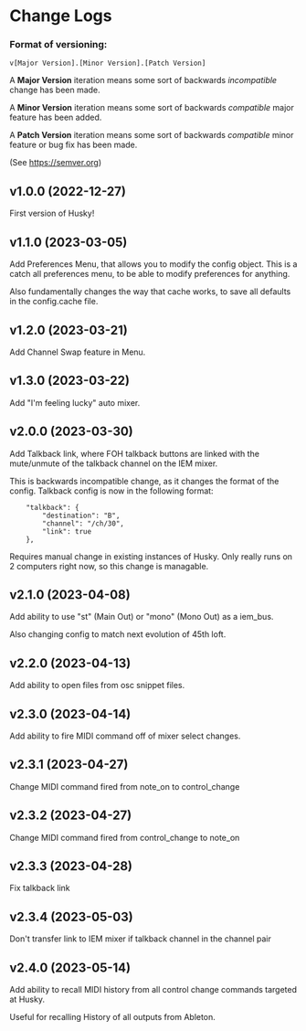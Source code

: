 # Change Logs

### Format of versioning:

```
v[Major Version].[Minor Version].[Patch Version]
```

A **Major Version** iteration means some sort of backwards *incompatible* change has been made.

A **Minor Version** iteration means some sort of backwards *compatible* major feature has been added.

A **Patch Version** iteration means some sort of backwards *compatible* minor feature or bug fix has been made.

(See https://semver.org)

## v1.0.0 (2022-12-27)

First version of Husky!

## v1.1.0 (2023-03-05)

Add Preferences Menu, that allows you to modify the config object. This is a catch all preferences menu,
to be able to modify preferences for anything.

Also fundamentally changes the way that cache works, to save all defaults in the config.cache file.

## v1.2.0 (2023-03-21)

Add Channel Swap feature in Menu.

## v1.3.0 (2023-03-22)

Add "I'm feeling lucky" auto mixer.

## v2.0.0 (2023-03-30)

Add Talkback link, where FOH talkback buttons are linked with the mute/unmute of the talkback channel on the IEM mixer.

This is backwards incompatible change, as it changes the format of the config. Talkback config is now in the following format:

```
    "talkback": {
        "destination": "B",
        "channel": "/ch/30",
        "link": true
    },
```

Requires manual change in existing instances of Husky. Only really runs on 2 computers right now, so this change is managable.

## v2.1.0 (2023-04-08)

Add ability to use "st" (Main Out) or "mono" (Mono Out) as a iem_bus.

Also changing config to match next evolution of 45th loft.

## v2.2.0 (2023-04-13)

Add ability to open files from osc snippet files.

## v2.3.0 (2023-04-14)

Add ability to fire MIDI command off of mixer select changes.

## v2.3.1 (2023-04-27)

Change MIDI command fired from note_on to control_change

## v2.3.2 (2023-04-27)

Change MIDI command fired from control_change to note_on

## v2.3.3 (2023-04-28)

Fix talkback link

## v2.3.4 (2023-05-03)

Don't transfer link to IEM mixer if talkback channel in the channel pair

## v2.4.0 (2023-05-14)

Add ability to recall MIDI history from all control change commands targeted at Husky.

Useful for recalling History of all outputs from Ableton.